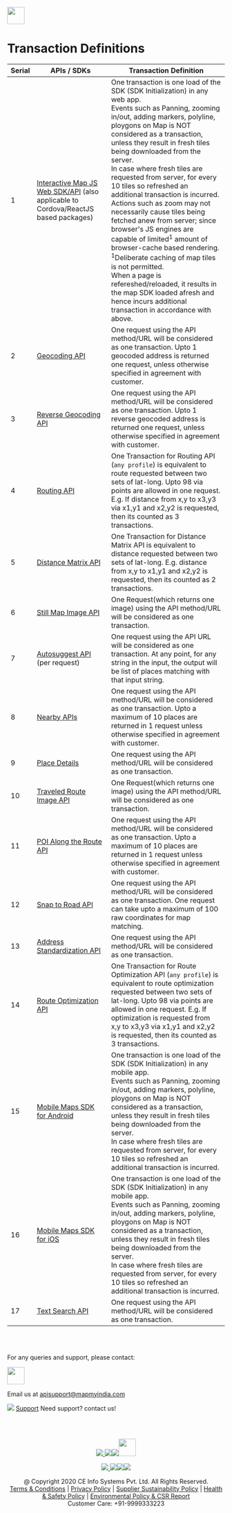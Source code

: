 [<img src="https://www.mapmyindia.com/api/img/mapmyindia-api.png" height="40"/> </p>](https://www.mapmyindia.com/api)

# Transaction Definitions

| Serial | APIs / SDKs | Transaction Definition |
| ---| --- | --- |
| 1 | [Interactive Map JS Web SDK/API](https://github.com/mappls-api/mappls-web-maps-js) (also applicable to Cordova/ReactJS based packages) | 	One transaction is one load of the SDK (SDK Initialization) in any web app. <br> Events such as Panning, zooming in/out, adding markers, polyline, ploygons on Map is NOT considered as a transaction, unless they result in fresh tiles being downloaded from the server. <br>In case where fresh tiles are requested from server, for every 10 tiles so refreshed an additional transaction is incurred. Actions such as zoom may not necessarily cause tiles being fetched anew from server; since browser's JS engines are capable of limited<sup>1</sup> amount of browser-cache based rendering.<br><sup>1</sup>Deliberate caching of map tiles is not permitted.<br>When a page is refereshed/reloaded, it results in the map SDK loaded afresh and hence incurs additional transaction in accordance with above. |
| 2 | [Geocoding API](https://github.com/mappls-api/mappls-rest-apis/tree/main/mappls-maps-geocoding-rest-api-example) | One request using the API method/URL will be considered as one transaction. Upto 1 geocoded address is returned one request, unless otherwise specified in agreement with customer. |
| 3 | [Reverse Geocoding API](https://github.com/mappls-api/mappls-rest-apis/tree/main/mappls-maps-reverse-geocoding-rest-api-example) | One request using the API method/URL will be considered as one transaction. Upto 1 reverse geocoded address is returned one request, unless otherwise specified in agreement with customer. |
| 4 | [Routing API](https://github.com/mappls-api/mappls-rest-apis/tree/main/mappls-routing-api) | One Transaction for Routing API (`any profile`) is equivalent to route requested between two sets of lat-long. Upto 98 via points are allowed in one request. E.g. If distance from x,y to x3,y3 via x1,y1 and x2,y2 is requested, then its counted as 3 transactions. |
| 5 | [Distance Matrix API](https://github.com/mappls-api/mappls-rest-apis/tree/main/mappls-distance-matrix-api) | One Transaction for Distance Matrix API is equivalent to distance requested between two sets of lat-long. E.g. distance from x,y to x1,y1 and x2,y2 is requested, then its counted as 2 transactions. |
| 6 | [Still Map Image API]() | One Request(which returns one image) using the API method/URL will be considered as one transaction. |
| 7 | [Autosuggest API](https://github.com/mappls-api/mappls-rest-apis/tree/main/mappls-maps-auto-suggest-api-example) (per request) | One request using the API URL will be considered as one transaction. At any point, for any string in the input, the output will be list of places matching with that input string. |
| 8 | [Nearby APIs](https://github.com/mappls-api/mappls-rest-apis/tree/main/mappls-maps-near-by-api-example) | One request using the API method/URL will be considered as one transaction. Upto a maximum of 10 places are returned in 1 request unless otherwise specified in agreement with customer. |
| 9 | [Place Details](https://github.com/mappls-api/mappls-rest-apis/tree/main/mappls-maps-place-details-api-example) | One request using the API method/URL will be considered as one transaction. |
| 10 | [Traveled Route Image API](https://github.com/mappls-api/mappls-rest-apis/tree/main/mappls-traveled-route-api) | One Request(which returns one image) using the API method/URL will be considered as one transaction. |
| 11 | [POI Along the Route API](https://github.com/mappls-api/mappls-rest-apis/tree/main/mappls-poi-along-the-route-api) | One request using the API method/URL will be considered as one transaction. Upto a maximum of 10 places are returned in 1 request unless otherwise specified in agreement with customer. |
| 12 | [Snap to Road API](https://github.com/mappls-api/mappls-rest-apis/tree/main/mappls-snapToRoad-api) | One request using the API method/URL will be considered as one transaction. One request can take upto a maximum of 100 raw coordinates for map matching. |
| 13 | [Address Standardization API](https://github.com/mappls-api/mappls-rest-apis/tree/main/mappls-address-analytics-api) | One request using the API method/URL will be considered as one transaction. |
| 14 | [Route Optimization API](https://github.com/mappls-api/mappls-rest-apis/tree/main/mappls-route-optimization-api) | One Transaction for Route Optimization API (`any profile`) is equivalent to route optimization requested between two sets of lat-long. Upto 98 via points are allowed in one request. E.g. If optimization is requested from x,y to x3,y3 via x1,y1 and x2,y2 is requested, then its counted as 3 transactions. |
| 15 | [Mobile Maps SDK for Android](https://github.com/mappls-api/mappls-android-sdk) | One transaction is one load of the SDK (SDK Initialization) in any mobile app. <br> Events such as Panning, zooming in/out, adding markers, polyline, ploygons on Map is NOT considered as a transaction, unless they result in fresh tiles being downloaded from the server. <br>In case where fresh tiles are requested from server, for every 10 tiles so refreshed an additional transaction is incurred. |
| 16 | [Mobile Maps SDK for iOS](https://github.com/mappls-api/mappls-ios-sdk) | One transaction is one load of the SDK (SDK Initialization) in any mobile app. <br> Events such as Panning, zooming in/out, adding markers, polyline, ploygons on Map is NOT considered as a transaction, unless they result in fresh tiles being downloaded from the server. <br>In case where fresh tiles are requested from server, for every 10 tiles so refreshed an additional transaction is incurred. |
| 17 | [Text Search API](https://github.com/mappls-api/mappls-rest-apis/tree/main/mappls-textsearch-api) | One request using the API method/URL will be considered as one transaction. |
	
<br><br>
	
 For any queries and support, please contact: 

[<img src="https://www.mapmyindia.com/images/logo.png" height="40"/> </p>](https://www.mapmyindia.com/api)
Email us at [apisupport@mapmyindia.com](mailto:apisupport@mapmyindia.com)


![](https://www.mapmyindia.com/api/img/icons/support.png)
[Support](https://www.mapmyindia.com/api/index.php#f_cont)
Need support? contact us!

<br></br>


[<p align="center"> <img src="https://www.mapmyindia.com/api/img/icons/stack-overflow.png"/> ](https://stackoverflow.com/questions/tagged/mapmyindia-api)[![](https://www.mapmyindia.com/api/img/icons/blog.png)](http://www.mapmyindia.com/blog/)[![](https://www.mapmyindia.com/api/img/icons/gethub.png)](https://github.com/MapmyIndia)[<img src="https://mmi-api-team.s3.ap-south-1.amazonaws.com/API-Team/npm-logo.one-third%5B1%5D.png" height="40"/> </p>](https://www.npmjs.com/org/mapmyindia) 



[<p align="center"> <img src="https://www.mapmyindia.com/june-newsletter/icon4.png"/> ](https://www.facebook.com/MapmyIndia)[![](https://www.mapmyindia.com/june-newsletter/icon2.png)](https://twitter.com/MapmyIndia)[![](https://www.mapmyindia.com/newsletter/2017/aug/llinkedin.png)](https://www.linkedin.com/company/mapmyindia)[![](https://www.mapmyindia.com/june-newsletter/icon3.png)](https://www.youtube.com/user/MapmyIndia/)




<div align="center">@ Copyright 2020 CE Info Systems Pvt. Ltd. All Rights Reserved.</div>

<div align="center"> <a href="https://www.mapmyindia.com/api/terms-&-conditions">Terms & Conditions</a> | <a href="https://www.mapmyindia.com/about/privacy-policy">Privacy Policy</a> | <a href="https://www.mapmyindia.com/pdf/mapmyIndia-sustainability-policy-healt-labour-rules-supplir-sustainability.pdf">Supplier Sustainability Policy</a> | <a href="https://www.mapmyindia.com/pdf/Health-Safety-Management.pdf">Health & Safety Policy</a> | <a href="https://www.mapmyindia.com/pdf/Environment-Sustainability-Policy-CSR-Report.pdf">Environmental Policy & CSR Report</a>

<div align="center">Customer Care: +91-9999333223</div>
